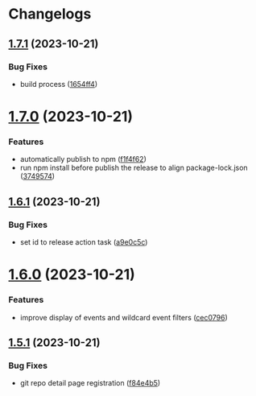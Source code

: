 # Changelogs


## [1.7.1](https://github.com/okaufmann/lens-extension-fluxcd/compare/v1.7.0...v1.7.1) (2023-10-21)


### Bug Fixes

* build process ([1654ff4](https://github.com/okaufmann/lens-extension-fluxcd/commit/1654ff49d751b4f4b6d166599da945651a588bb3))



# [1.7.0](https://github.com/okaufmann/lens-extension-fluxcd/compare/v1.6.1...v1.7.0) (2023-10-21)


### Features

* automatically publish to npm ([f1f4f62](https://github.com/okaufmann/lens-extension-fluxcd/commit/f1f4f6252372f525c8d792eefed480a1e40ff4ab))
* run npm install before publish the release to align package-lock.json ([3749574](https://github.com/okaufmann/lens-extension-fluxcd/commit/3749574be462dd7a64dbd7ba01ad604f6bfd8037))



## [1.6.1](https://github.com/okaufmann/lens-extension-fluxcd/compare/v1.6.0...v1.6.1) (2023-10-21)


### Bug Fixes

* set id to release action task ([a9e0c5c](https://github.com/okaufmann/lens-extension-fluxcd/commit/a9e0c5c72d109d8978223df64211512855f4f7cc))



# [1.6.0](https://github.com/okaufmann/lens-extension-fluxcd/compare/v1.5.1...v1.6.0) (2023-10-21)


### Features

* improve display of events and wildcard event filters ([cec0796](https://github.com/okaufmann/lens-extension-fluxcd/commit/cec0796d7dc8ad6c865dc17ff68ecaff1dc8d320))



## [1.5.1](https://github.com/okaufmann/lens-extension-fluxcd/compare/v1.5.0...v1.5.1) (2023-10-21)


### Bug Fixes

* git repo detail page registration ([f84e4b5](https://github.com/okaufmann/lens-extension-fluxcd/commit/f84e4b555f1b774c7c2b278cb36938b7f3cc2b07))



